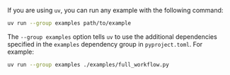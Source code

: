 If you are using `uv`, you can run any example with the following command:
```sh
uv run --group examples path/to/example
```

The `--group examples` option tells `uv` to use the additional dependencies specified in the `examples` dependency group in `pyproject.toml`. For example:
```sh
uv run --group examples ./examples/full_workflow.py
```
